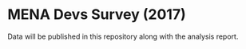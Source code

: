 # MENA Devs Survey (2017)

Data will be published in this repository along with the analysis report.
